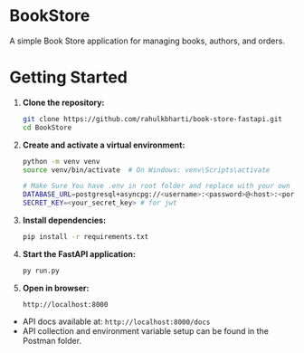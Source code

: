 # BookStore

A simple Book Store application for managing books, authors, and orders.

# Getting Started

1. **Clone the repository:**

   ```bash
   git clone https://github.com/rahulkbharti/book-store-fastapi.git
   cd BookStore
   ```

2. **Create and activate a virtual environment:**

   ```bash
   python -m venv venv
   source venv/bin/activate  # On Windows: venv\Scripts\activate

   # Make Sure You have .env in root folder and replace with your own database config
   DATABASE_URL=postgresql+asyncpg://<username>:<password>@<host>:<port>/<database_name>
   SECRET_KEY=<your_secret_key> # for jwt
   ```

3. **Install dependencies:**

   ```bash
   pip install -r requirements.txt
   ```

4. **Start the FastAPI application:**

   ```bash
   py run.py
   ```

5. **Open in browser:**
   ```
   http://localhost:8000
   ```

- API docs available at: `http://localhost:8000/docs`
- API collection and environment variable setup can be found in the Postman folder.
